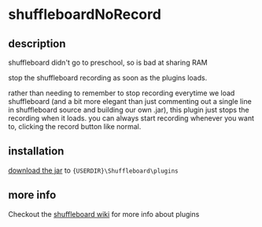 # shuffleboardNoRecord

## description
shuffleboard didn't go to preschool, so is bad at sharing RAM

stop the shuffleboard recording as soon as the plugins loads. 

rather than needing to remember to stop recording everytime we load shuffleboard (and a bit more elegant than just commenting out a single line in shuffleboard source and building our own .jar), this plugin just stops the recording when it loads. you can always start recording whenever you want to, clicking the record button like normal.

## installation
[download the jar](https://github.com/teamhyper/shuffleboardNoRecord/releases/latest) to `{USERDIR}\Shuffleboard\plugins`

## more info
Checkout the [shuffleboard wiki](https://github.com/wpilibsuite/shuffleboard/wiki/Plugins) for more info about plugins
